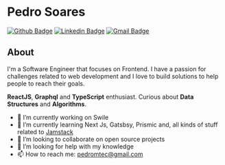 # Pedro Soares
[![Github Badge](https://img.shields.io/badge/-GitHub-000?style=flat-square&logo=Github&logoColor=white&link=https://github.com/pedromtec)](https://github.com/pedromtec)
[![Linkedin Badge](https://img.shields.io/badge/-LinkedIn-blue?style=flat-square&logo=Linkedin&logoColor=white&link=https://www.linkedin.com/in/pedromsoares/)](https://www.linkedin.com/in/pedromsoares/)
[![Gmail Badge](https://img.shields.io/badge/-Gmail-c14438?style=flat-square&logo=Gmail&logoColor=white&link=mailto:pedromtec@gmail.com)](mailto:pedromtec@gmail.com)

## About

I'm a Software Engineer that focuses on Frontend. I have a passion for challenges related to web development and I love to build solutions to help people to reach their goals. 

**ReactJS**, **Graphql** and **TypeScript** enthusiast. Curious about **Data Structures** and **Algorithms**.  

- 🔭 I’m currently working on Swile
- 🌱 I’m currently learning Next Js, Gatsbsy, Prismic and, all kinds of stuff related to [Jamstack](https://jamstack.org/)
- 👯 I’m looking to collaborate on open source projects
- 🤔 I’m looking for help with my knowledge
- 📫 How to reach me: [pedromtec@gmail.com](mailto:pedromtec@gmail.com)
